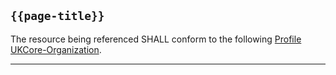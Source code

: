 ## <code>{{page-title}}</code>

The resource being referenced SHALL conform to the following [Profile UKCore-Organization](https://simplifier.net/guide/UK-Core-Implementation-Guide-STU3-Sequence/Home/ProfilesandExtensions/Profile-UKCore-Organization).

---